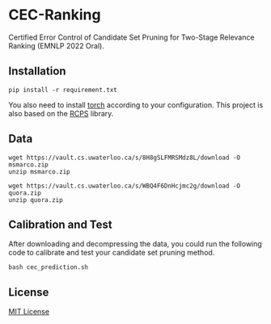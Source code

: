 # CEC-Ranking
Certified Error Control of Candidate Set Pruning for Two-Stage Relevance Ranking (EMNLP 2022 Oral).

## Installation
```
pip install -r requirement.txt
```
You also need to install [torch](https://pytorch.org/get-started/locally/) according to your configuration.
This project is also based on the [RCPS](https://github.com/aangelopoulos/rcps) library.

## Data
```
wget https://vault.cs.uwaterloo.ca/s/8H8gSLFMRSMdz8L/download -O msmarco.zip
unzip msmarco.zip

wget https://vault.cs.uwaterloo.ca/s/WBQ4F6DnHcjmc2g/download -O quora.zip
unzip quora.zip
```


## Calibration and Test
After downloading and decompressing the data, you could run the following code to calibrate and test your candidate set pruning method.
```
bash cec_prediction.sh
```

## License
<a href="https://opensource.org/licenses/MIT" alt="License">MIT License</a>
